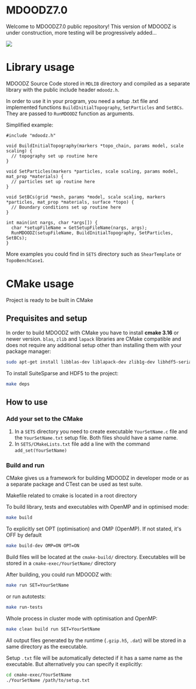 # MDOODZ7.0

Welcome to MDOODZ7.0 public repository!
This version of MDOODZ is under construction, more testing will be progressively added...

![](/images/Compression_Symmetric.gif)

# Library usage

MDOODZ Source Code stored in `MDLIB` directory and compiled as a separate library with the public include header `mdoodz.h`.

In order to use it in your program, you need a setup .txt file and implemented functions `BuildInitialTopography`, `SetParticles` and `SetBCs`. 
They are passed to `RunMDOODZ` function as arguments. 

Simplified example:

```code
#include "mdoodz.h"

void BuildInitialTopography(markers *topo_chain, params model, scale scaling) {
  // topography set up routine here
}

void SetParticles(markers *particles, scale scaling, params model, mat_prop *materials) {
  // particles set up routine here
}

void SetBCs(grid *mesh, params *model, scale scaling, markers *particles, mat_prop *materials, surface *topo) {
  // Boundary conditions set up routine here
}

int main(int nargs, char *args[]) {
  char *setupFileName = GetSetupFileName(nargs, args);
  RunMDOODZ(setupFileName, BuildInitialTopography, SetParticles, SetBCs);
}
```

More examples you could find in `SETS` directory such as `ShearTemplate` or `TopoBenchCase1`.

# CMake usage

Project is ready to be built in CMake

## Prequisites and setup

In order to build MDOODZ with CMake you have to install **cmake 3.16** or newer version.
`blas`, `zlib` and `lapack`  libraries are CMake compatible and does not require any additional setup other than installing them with your package manager:

```bash
sudo apt-get install libblas-dev liblapack-dev zlib1g-dev libhdf5-serial-dev
```

To install SuiteSparse and HDF5 to the project:

```bash
make deps
```

## How to use

### Add your set to the CMake

1) In a `SETS` directory you need to create executable `YourSetName.c` file and the `YourSetName.txt` setup file. Both files should have a same name.
2) In `SETS/CMakeLists.txt` file add a line with the command `add_set(YourSetName)`


### Build and run

CMake gives us a framework for building MDOODZ in developer mode or as a separate package and CTest can be used as test suite.

Makefile related to cmake is located in a root directory

To build library, tests and executables with OpenMP and in optimised mode:

```bash
make build
```

To explicitly set OPT (optimisation) and OMP (OpenMP). If not stated, it's OFF by default

```bash
make build-dev OMP=ON OPT=ON
```

Build files will be located at the `cmake-build/` directory.
Executables will be stored in a `cmake-exec/YourSetName/` directory

After building, you could run MDOODZ with:
```bash
make run SET=YourSetName
```

or run autotests:
```bash
make run-tests
```

Whole process in cluster mode with optimisation and OpenMP:

```bash
make clean build run SET=YourSetName
```

All output files generated by the runtime (`.gzip.h5`, `.dat`) will be stored in a same directory as the executable.

Setup `.txt` file will be automatically detected if it has a same name as the executable. But alternatively you can specify it explicitly:

```bash
cd cmake-exec/YourSetName
./YourSetName /path/to/setup.txt
```